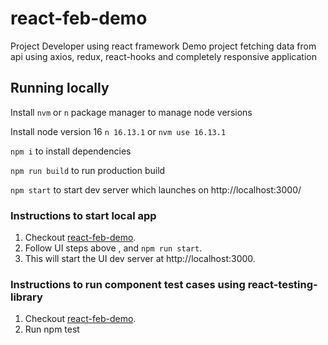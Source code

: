 # react-feb-demo

Project Developer using react framework
Demo project fetching data from api using axios, redux, react-hooks and completely responsive application

## Running locally

Install `nvm` or `n` package manager to manage node versions

Install node version 16
`n 16.13.1` or `nvm use 16.13.1`

`npm i` to install dependencies

`npm run build` to run production build

`npm start` to start dev server which launches on http://localhost:3000/

### Instructions to start local app

1. Checkout [react-feb-demo](https://github.com/HiJaiArora/react-feb-demo).
2. Follow UI steps above , and `npm run start`.
3. This will start the UI dev server at http://localhost:3000.

### Instructions to run component test cases using react-testing-library

1. Checkout [react-feb-demo](https://github.com/HiJaiArora/react-feb-demo).
2. Run npm test
